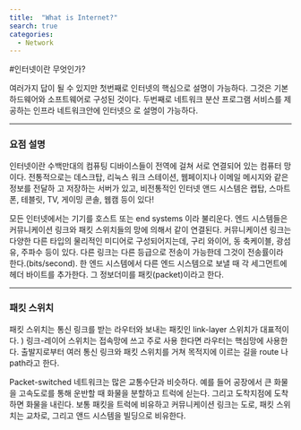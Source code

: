 ```yaml
---
title:  "What is Internet?"
search: true
categories: 
  - Network
---
```


#인터넷이란 무엇인가?

여러가지 답이 될 수 있지만
첫번째로 인터넷의 핵심으로 설명이 가능하다. 그것은 기본 하드웨어와 소프트웨어로 구성된 것이다. 두번째로 네트워크 분산 프로그램 서비스를 제공하는 인프라 네트워크안에 인터넷으
로 설명이 가능하다.

***
### 요점 설명
인터넷이란 수백만대의 컴퓨팅 디바이스들이 전역에 걸쳐 서로 연결되어 있는 컴퓨터 망이다.
전통적으로는 데스크탑, 리눅스 워크 스테이션, 웹페이지나 이메일 메시지와 같은 정보를 전달하 고 저장하는 서버가 있고, 비전통적인 인터넷 앤드 시스템은 랩탑, 스마트폰, 테블릿, TV, 게이밍 콘솔, 웹캠 등이 있다!

모든 인터넷에서는 기기를 호스트 또는 end systems 이라 불리운다.
엔드 시스템들은 커뮤니케이션 링크와 패킷 스위치들의 망에 의해서 같이 연결된다.
커뮤니케이션 링크는 다양한 다른 타입의 물리적인 미디어로 구성되어지는데, 구리 와이어, 동 축케이블, 광섬유, 주파수 등이 있다. 다른 링크는 다른 등급으로 전송이 가능한데 그것이 전송률이라 한다.(bits/second). 한 엔드 시스템에서 다른 엔드 시스템으로 보낼 때 각 세그먼트에 헤더 바이트를 추가한다. 그 정보더미를 패킷(packet)이라고 한다.

***

### 패킷 스위치
패킷 스위치는 통신 링크를 받는 라우터와 보내는 패킷인 link-layer 스위치가 대표적이다. )
링크-레이어 스위치는 접속망에 쓰고 주로 사용 한다면 라우터는 핵심망에 사용한다.
출발지로부터 여러 통신 링크와 패킷 스위치를 거쳐 목적지에 이르는 길을 route 나 path라고 한다. 

Packet-switched 네트워크는 많은 교통수단과 비슷하다. 예를 들어 공장에서 큰 화물을 고속도로를 통해 운반할 때 화물을 분할하고 트럭에 싣는다. 그리고 도착지점에 도착하면 화물을 내린다.
보통 패킷을 트럭에 비유하고 커뮤니케이션 링크는 도로, 패킷 스위치는 교차로, 그리고 앤드 시스템을 빌딩으로 비유한다.


